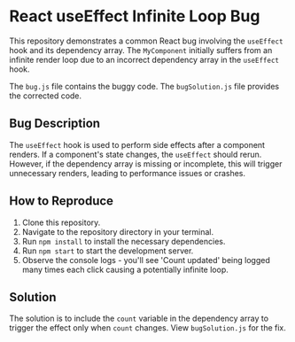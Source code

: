 # React useEffect Infinite Loop Bug

This repository demonstrates a common React bug involving the `useEffect` hook and its dependency array.  The `MyComponent` initially suffers from an infinite render loop due to an incorrect dependency array in the `useEffect` hook.

The `bug.js` file contains the buggy code.  The `bugSolution.js` file provides the corrected code.

## Bug Description

The `useEffect` hook is used to perform side effects after a component renders.  If a component's state changes, the `useEffect` should rerun. However, if the dependency array is missing or incomplete, this will trigger unnecessary renders, leading to performance issues or crashes.

## How to Reproduce

1. Clone this repository.
2. Navigate to the repository directory in your terminal.
3. Run `npm install` to install the necessary dependencies.
4. Run `npm start` to start the development server.
5. Observe the console logs - you'll see 'Count updated' being logged many times each click causing a potentially infinite loop.

## Solution

The solution is to include the `count` variable in the dependency array to trigger the effect only when `count` changes. View `bugSolution.js` for the fix.